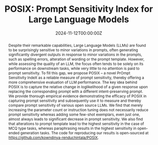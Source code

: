 ---
title: "POSIX: Prompt Sensitivity Index for Large Language Models"
authors:
- Anwoy Chatterjee
- H S V N S Kowndinya Renduchintala
- Sumit Bhatia
- Tanmoy Chakraborty

date: "2024-11-12T00:00:00Z"
doi: "10.18653/v1/2024.findings-emnlp.852"

publishDate: "2024-11-11T00:00:00Z"

publication_types: ["conference"]

publication: "Findings of the Association for Computational Linguistics: EMNLP"
publication_short: "EMNLP (Findings)"

abstract: "Despite their remarkable capabilities, Large Language Models (LLMs) are found to be surprisingly sensitive to minor variations in prompts, often generating significantly divergent outputs in response to minor variations in the prompts, such as spelling errors, alteration of wording or the prompt template. However, while assessing the quality of an LLM, the focus often tends to be solely on its performance on downstream tasks, while very little to no attention is paid to prompt sensitivity. To fill this gap, we propose POSIX – a novel PrOmpt Sensitivity IndeX as a reliable measure of prompt sensitivity, thereby offering a more comprehensive evaluation of LLM performance. The key idea behind POSIX is to capture the relative change in loglikelihood of a given response upon replacing the corresponding prompt with a different intent-preserving prompt. We provide thorough empirical evidence demonstrating the efficacy of POSIX in capturing prompt sensitivity and subsequently use it to measure and thereby compare prompt sensitivity of various open source LLMs. We find that merely increasing the parameter count or instruction tuning does not necessarily reduce prompt sensitivity whereas adding some few-shot exemplars, even just one, almost always leads to significant decrease in prompt sensitivity. We also find that alterations to prompt template lead to the highest sensitivity in the case of MCQ type tasks, whereas paraphrasing results in the highest sensitivity in open-ended generation tasks. The code for reproducing our results is open-sourced at https://github.com/kowndinya-renduchintala/POSIX."
summary: ""

tags:
- Natural Language Processing
- Language Models
- Prompt Sensitivity

featured: false


links:
url_pdf: "https://aclanthology.org/2024.findings-emnlp.852.pdf"
url_code: ""
url_dataset: ""
url_poster: "https://kowndinya-renduchintala.github.io/assets/pdf/2024.findings-emnlp.852.poster.pdf"
url_project: ""
url_slides: ""
url_source: ""
url_video: "https://youtu.be/WV1hfWmIAIM"

projects: []
slides: ""
---
